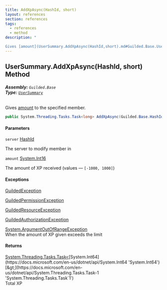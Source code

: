 ```yaml
---
title: AddXpAsync(HashId, short)
layout: references
section: references
tags:
  - references
  - method
description: "

Gives [amount](UserSummary.AddXpAsync(HashId,short).md#Guilded.Base.Users.UserSummary.AddXpAsync(Guilded.Base.HashId,short).amount 'Guilded.Base.Users.UserSummary.AddXpAsync(Guilded.Base.HashId, short).amount') to the specified member."
---
```


## UserSummary.AddXpAsync(HashId, short) Method
###### **Assembly:** `Guilded.Base`<br/>**Type:** [`UserSummary`](UserSummary.md 'Guilded.Base.Users.UserSummary')

Gives [amount](UserSummary.AddXpAsync(HashId,short).md#Guilded.Base.Users.UserSummary.AddXpAsync(Guilded.Base.HashId,short).amount 'Guilded.Base.Users.UserSummary.AddXpAsync(Guilded.Base.HashId, short).amount') to the specified member.

```csharp
public System.Threading.Tasks.Task<long> AddXpAsync(Guilded.Base.HashId server, short amount);
```
#### Parameters

<a name='Guilded.Base.Users.UserSummary.AddXpAsync(Guilded.Base.HashId,short).server'></a>

`server` [HashId](HashId.md 'Guilded.Base.HashId')

The server to modify member in

<a name='Guilded.Base.Users.UserSummary.AddXpAsync(Guilded.Base.HashId,short).amount'></a>

`amount` [System.Int16](https://docs.microsoft.com/en-us/dotnet/api/System.Int16 'System.Int16')

The amount of XP received (values — `[-1000, 1000]`)

#### Exceptions

[GuildedException](GuildedException.md 'Guilded.Base.GuildedException')

[GuildedPermissionException](GuildedPermissionException.md 'Guilded.Base.GuildedPermissionException')

[GuildedResourceException](GuildedResourceException.md 'Guilded.Base.GuildedResourceException')

[GuildedAuthorizationException](GuildedAuthorizationException.md 'Guilded.Base.GuildedAuthorizationException')

[System.ArgumentOutOfRangeException](https://docs.microsoft.com/en-us/dotnet/api/System.ArgumentOutOfRangeException 'System.ArgumentOutOfRangeException')  
When the amount of XP given exceeds the limit

#### Returns
[System.Threading.Tasks.Task&lt;](https://docs.microsoft.com/en-us/dotnet/api/System.Threading.Tasks.Task-1 'System.Threading.Tasks.Task`1')[System.Int64](https://docs.microsoft.com/en-us/dotnet/api/System.Int64 'System.Int64')[&gt;](https://docs.microsoft.com/en-us/dotnet/api/System.Threading.Tasks.Task-1 'System.Threading.Tasks.Task`1')  
Total XP